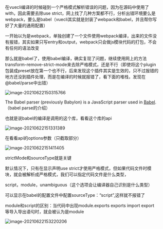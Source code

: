 在vuecli编译的时候碰到一个严格模式解析错误的问题，因为在源码中使用了with，因此需要去除use strict，网上找了几种方案都不行，分析出错环境要么是webpack，要么是babel（vuecli其实就是封装了webpack和babel，并且帮你写好了大量的通用配置）

一开始以为是webpack，单独创建了一个文件使用webpack编译，出来的文件没有报错，其实如果只写entry和output，webpack只会做js模块代码的打包，不会有任何的语法改变

那么就是babel了，使用babel编译，确实复现了问题，继续使用网上的方法transform-remove-strict-mode来去除严格模式，还是不行（即使将这个plugin包装成preset放在第一个也不行，后来发现这个插件其实是生效的，只不过报错的地方还没到插件处理，而是在编译的时候就报错了，看下面的堆栈，发现在@babel/parse中出错）

![image-20210622150315766](https://i.loli.net/2021/06/22/nR71crVEmoH8BYe.png)

The Babel parser (previously Babylon) is a JavaScript parser used in [Babel](https://github.com/babel/babel).（babel parse的介绍）

也就是说babel的编译是调用的这个库，看看这个库的api

![image-20210622151331389](https://i.loli.net/2021/06/22/VhJeqE9P2TYpDtn.png)

在看看api的options参数（只截取部分）

![image-20210622151411405](C:\Users\admin\AppData\Roaming\Typora\typora-user-images\image-20210622151411405.png)

strictMode和sourceType就是关键

默认情况下，只有在显示声明use strict才使用严格模式，但如果代码文件时模块，就会被解析成严格模式，我们可以指定代码文件是什么类型，

script，module，unambiguous（这个选项会让编译器自己识别是什么类型）

可以显示在babel的配置文件中配置sourceType：“script”,这样就不报错了

module和script的区别：当代码中出现module.exports exports import export等导入导出语句时，就会被认为是module

![image-20210622153220206](https://i.loli.net/2021/06/22/pNqj9FxistUA7WC.png)